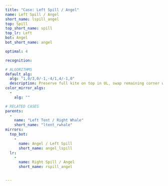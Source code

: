 ```yaml
---
title: "Case: Left Spill / Angel"
name: Left Spill / Angel
short_name: lspill_angel
top: Spill
top_short_name: spill
top_lr: Left
bot: Angel
bot_short_name: angel

optimal: 4

recognition:

# ALGORITHMS
default_alg:
  alg: "1,0/3,0/-1,-4/1,4/-1,0"
  description: Preserve full kite on top in UL, swap remaining corner with whale on bottom.
color_mirror_algs:
  -
    alg: ""

# RELATED CASES
parents:
  -
    name: "Left Tent / Right Whale"
    short_name: "ltent_rwhale"
mirrors:
  top_bot:
    -
      name: Angel / Left Spill
      short_name: angel_lspill
  lr:
    -
      name: Right Spill / Angel
      short_name: rspill_angel


---
```


